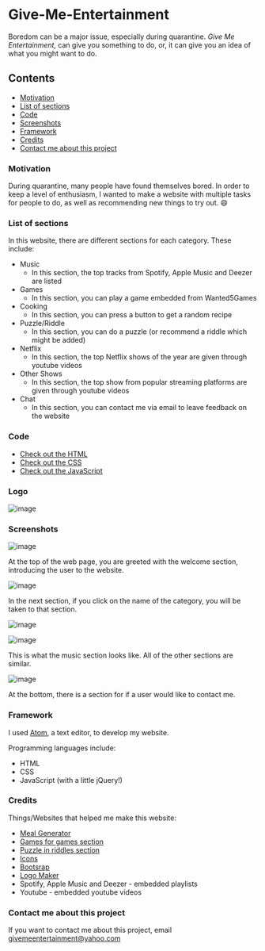 # Give-Me-Entertainment
Boredom can be a major issue, especially during quarantine. *Give Me Entertainment,* can give you something to do, or, it can give you an idea of what you might want to do.

## Contents
- [Motivation](https://github.com/TheCodingCrystal/Give-Me-Entertainment#motivation)
- [List of sections](https://github.com/TheCodingCrystal/Give-Me-Entertainment#list-of-sections)
- [Code](https://github.com/TheCodingCrystal/Give-Me-Entertainment#code)
- [Screenshots](https://github.com/TheCodingCrystal/Give-Me-Entertainment#screenshots)
- [Framework](https://github.com/TheCodingCrystal/Give-Me-Entertainment#framework)
- [Credits](https://github.com/TheCodingCrystal/Give-Me-Entertainment#credits)
- [Contact me about this project](https://github.com/TheCodingCrystal/Give-Me-Entertainment#contact-me-about-this-project)

### Motivation
During quarantine, many people have found themselves bored. In order to keep a level of enthusiasm, I wanted to make a website with multiple tasks for people to do, as well as recommending new things to try out. :smile:

### List of sections
In this website, there are different sections for each category. These include:
- Music
  - In this section, the top tracks from Spotify, Apple Music and Deezer are listed
- Games
  - In this section, you can play a game embedded from Wanted5Games
- Cooking
  - In this section, you can press a button to get a random recipe
- Puzzle/Riddle
  - In this section, you can do a puzzle (or recommend a riddle which might be added)
- Netflix
  - In this section, the top Netflix shows of the year are given through youtube videos
- Other Shows
  - In this section, the top show from popular streaming platforms are given through youtube videos
- Chat
  - In this section, you can contact me via email to leave feedback on the website

### Code
- [Check out the HTML](index.html)
- [Check out the CSS](styles.css)
- [Check out the JavaScript](index.js)

### Logo
![image](https://user-images.githubusercontent.com/50976601/84558217-13763600-ad29-11ea-9295-7824d3898bac.png)

### Screenshots
![image](https://user-images.githubusercontent.com/50976601/84556383-4d8c0b80-ad1a-11ea-9b6f-a1abf6aacf77.png)

At the top of the web page, you are greeted with the welcome section, introducing the user to the website.

![image](https://user-images.githubusercontent.com/50976601/84556408-7dd3aa00-ad1a-11ea-94d8-81a37c200e72.png)

In the next section, if you click on the name of the category, you will be taken to that section.

![image](https://user-images.githubusercontent.com/50976601/84556416-96dc5b00-ad1a-11ea-9525-0f82510e5ddc.png)

![image](https://user-images.githubusercontent.com/50976601/84556435-b4a9c000-ad1a-11ea-9602-34b59b777776.png)

This is what the music section looks like. All of the other sections are similar.

![image](https://user-images.githubusercontent.com/50976601/84556597-a019f780-ad1b-11ea-9b6d-737e6636ef25.png)

At the bottom, there is a section for if a user would like to contact me.

### Framework
I used [Atom](https://atom.io/), a text editor, to develop my website.

Programming languages include:
- HTML
- CSS
- JavaScript (with a little jQuery!)

### Credits
Things/Websites that helped me make this website:
- [Meal Generator](https://www.freecodecamp.org/news/creating-a-random-meal-generator/)
- [Games for games section](https://wanted5games.com/portfolio/)
- [Puzzle in riddles section](https://www.jigsawplanet.com/)
- [Icons](https://fontawesome.com/)
- [Bootsrap](https://getbootstrap.com/)
- [Logo Maker](https://logomakr.com/)
- Spotify, Apple Music and Deezer - embedded playlists
- Youtube - embedded youtube videos

### Contact me about this project
If you want to contact me about this project, email givemeentertainment@yahoo.com
